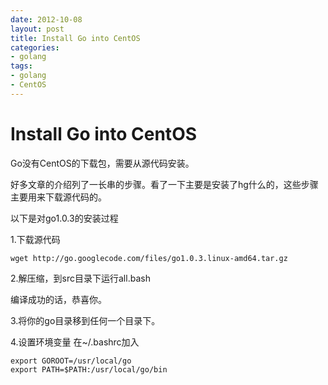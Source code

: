 ```yaml
---
date: 2012-10-08
layout: post
title: Install Go into CentOS
categories:
- golang
tags:
- golang
- CentOS
---
```


# Install Go into CentOS

Go没有CentOS的下载包，需要从源代码安装。


好多文章的介绍列了一长串的步骤。看了一下主要是安装了hg什么的，这些步骤主要用来下载源代码的。

以下是对go1.0.3的安装过程

1.下载源代码

	wget http://go.googlecode.com/files/go1.0.3.linux-amd64.tar.gz

2.解压缩，到src目录下运行all.bash

编译成功的话，恭喜你。

3.将你的go目录移到任何一个目录下。

4.设置环境变量
在~/.bashrc加入

	export GOROOT=/usr/local/go
	export PATH=$PATH:/usr/local/go/bin
	
